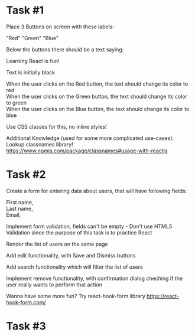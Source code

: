 # Task #1

Place 3 Buttons on screen with these labels:

"Red" "Green" "Blue"

Below the buttons there should be a text saying:  

Learning React is fun!  

Text is initially black

When the user clicks on the Red button, the text should change its color to red  
When the user clicks on the Green button, the text should change its color to green  
When the user clicks on the Blue button, the text should change its color to blue  

Use CSS classes for this, no inline styles!  

Additional Knowledge (used for some more complicated use-cases): Lookup classnames library!  https://www.npmjs.com/package/classnames#usage-with-reactjs

# Task #2

Create a form for entering data about users, that will have following fields:

First name,  
Last name,  
Email,  

Implement form validation, fields can't be empty - Don't use HTML5 Validation since the purpose of this task is to practice React  

Render the list of users on the same page  

Add edit functionality, with Save and Dismiss buttons

Add search functionality which will filter the list of users  

Implement remove functionality, with confirmation dialog cheching if the user really wants to perform that action  

Wanna have some more fun? Try react-hook-form library https://react-hook-form.com/  

# Task #3  
